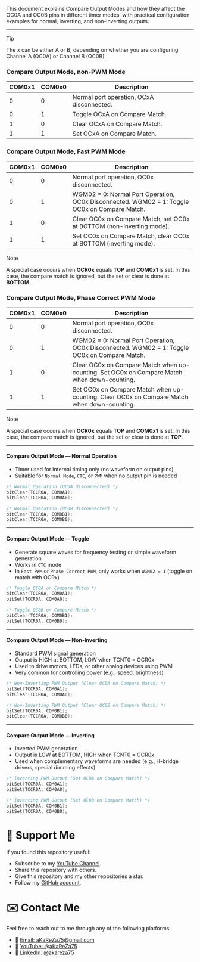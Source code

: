   This document explains Compare Output Modes and how they affect the OC0A and OC0B pins in different timer modes, with practical configuration examples for normal, inverting, and non-inverting outputs.

---
> [!TIP]
The x can be either A or B, depending on whether you are configuring Channel A (OC0A) or Channel B (OC0B).


### **Compare Output Mode, non-PWM Mode**

| **COM0x1** | **COM0x0** | **Description**                                              |
|------------|------------|--------------------------------------------------------------|
| 0          | 0          | Normal port operation, OCxA disconnected.                    |
| 0          | 1          | Toggle OCxA on Compare Match.                                |
| 1          | 0          | Clear OCxA on Compare Match.                                 |
| 1          | 1          | Set OCxA on Compare Match.                                   |

### **Compare Output Mode, Fast PWM Mode**

| **COM0x1** | **COM0x0** | **Description**                                                     |
|------------|------------|---------------------------------------------------------------------|
| 0          | 0          | Normal port operation, OC0x disconnected.                           |
| 0          | 1          | WGM02 = 0: Normal Port Operation, OC0x Disconnected. WGM02 = 1: Toggle OC0x on Compare Match. |
| 1          | 0          | Clear OC0x on Compare Match, set OC0x at BOTTOM (non-inverting mode). |
| 1          | 1          | Set OC0x on Compare Match, clear OC0x at BOTTOM (inverting mode).   |

> [!NOTE] 
A special case occurs when **OCR0x** equals **TOP** and **COM0x1** is set. In this case, the compare match is ignored, but the set or clear is done at **BOTTOM**.

### **Compare Output Mode, Phase Correct PWM Mode**

| **COM0x1** | **COM0x0** | **Description**                                                       |
|------------|------------|-----------------------------------------------------------------------|
| 0          | 0          | Normal port operation, OC0x disconnected.                             |
| 0          | 1          | WGM02 = 0: Normal Port Operation, OC0x Disconnected. WGM02 = 1: Toggle OC0x on Compare Match. |
| 1          | 0          | Clear OC0x on Compare Match when up-counting. Set OC0x on Compare Match when down-counting. |
| 1          | 1          | Set OC0x on Compare Match when up-counting. Clear OC0x on Compare Match when down-counting. |

> [!NOTE] 
A special case occurs when **OCR0x** equals **TOP** and **COM0x1** is set. In this case, the compare match is ignored, but the set or clear is done at **TOP**.

---
#### Compare Output Mode — Normal Operation
* Timer used for internal timing only (no waveform on output pins)
* Suitable for `Normal Mode`, `CTC`, or `PWM` when no output pin is needed
```c
/* Normal Operation (OC0A disconnected) */
bitClear(TCCR0A, COM0A1);
bitClear(TCCR0A, COM0A0);

/* Normal Operation (OC0B disconnected) */
bitClear(TCCR0A, COM0B1);
bitClear(TCCR0A, COM0B0);
```

---
#### Compare Output Mode — Toggle
* Generate square waves for frequency testing or simple waveform generation
* Works in `CTC` mode
* In `Fast PWM` or `Phase Correct PWM`, only works when `WGM02 = 1` (toggle on match with OCRx)
```c
/* Toggle OC0A on Compare Match */
bitClear(TCCR0A, COM0A1);
bitSet(TCCR0A, COM0A0);

/* Toggle OC0B on Compare Match */
bitClear(TCCR0A, COM0B1);
bitSet(TCCR0A, COM0B0);
```

---
#### Compare Output Mode — Non-Inverting
* Standard PWM signal generation
* Output is HIGH at BOTTOM, LOW when TCNT0 = OCR0x
* Used to drive motors, LEDs, or other analog devices using PWM
* Very common for controlling power (e.g., speed, brightness)
```c
/* Non-Inverting PWM Output (Clear OC0A on Compare Match) */
bitSet(TCCR0A, COM0A1);
bitClear(TCCR0A, COM0A0);

/* Non-Inverting PWM Output (Clear OC0B on Compare Match) */
bitSet(TCCR0A, COM0B1);
bitClear(TCCR0A, COM0B0);
```

---
#### Compare Output Mode — Inverting
* Inverted PWM generation
* Output is LOW at BOTTOM, HIGH when TCNT0 = OCR0x
* Used when complementary waveforms are needed (e.g., H-bridge drivers, special dimming effects)
```c
/* Inverting PWM Output (Set OC0A on Compare Match) */
bitSet(TCCR0A, COM0A1);
bitSet(TCCR0A, COM0A0);

/* Inverting PWM Output (Set OC0B on Compare Match) */
bitSet(TCCR0A, COM0B1);
bitSet(TCCR0A, COM0B0);
```

# 🌟 Support Me
If you found this repository useful:
- Subscribe to my [YouTube Channel](https://www.youtube.com/@aKaReZa75).
- Share this repository with others.
- Give this repository and my other repositories a star.
- Follow my [GitHub account](https://github.com/aKaReZa75).

# ✉️ Contact Me
Feel free to reach out to me through any of the following platforms:
- 📧 [Email: aKaReZa75@gmail.com](mailto:aKaReZa75@gmail.com)
- 🎥 [YouTube: @aKaReZa75](https://www.youtube.com/@aKaReZa75)
- 💼 [LinkedIn: @akareza75](https://www.linkedin.com/in/akareza75)
